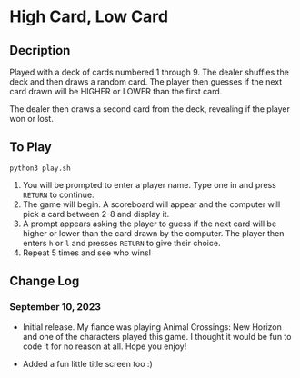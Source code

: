 # High Card, Low Card

## Decription
Played with a deck of cards numbered 1 through 9. The dealer shuffles the deck and then draws a random card. The player then guesses if the next card drawn will be HIGHER or LOWER than the first card.  

The dealer then draws a second card from the deck, revealing if the player won or lost.

## To Play
```
python3 play.sh
```

1. You will be prompted to enter a player name. Type one in and press `RETURN` to continue.  
1. The game will begin. A scoreboard will appear and the computer will pick a card between 2-8 and display it.
1. A prompt appears asking the player to guess if the next card will be higher or lower than the card drawn by the computer. The player then enters `h` or `l` and presses `RETURN` to give their choice.
1. Repeat 5 times and see who wins!

## Change Log

### September 10, 2023
* Initial release. My fiance was playing Animal Crossings: New Horizon and one of the characters played this game. I thought it would be fun to code it for no reason at all. Hope you enjoy!

* Added a fun little title screen too :)